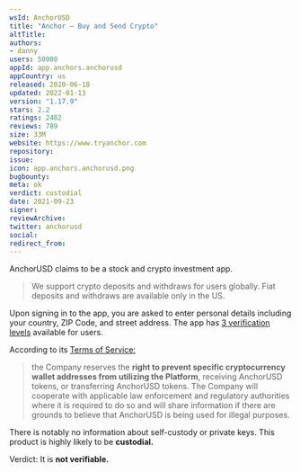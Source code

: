 ```yaml
---
wsId: AnchorUSD
title: "Anchor – Buy and Send Crypto"
altTitle: 
authors:
- danny
users: 50000
appId: app.anchors.anchorusd
appCountry: us
released: 2020-06-18
updated: 2022-01-13
version: "1.17.9"
stars: 2.2
ratings: 2482
reviews: 789
size: 33M
website: https://www.tryanchor.com
repository: 
issue: 
icon: app.anchors.anchorusd.png
bugbounty: 
meta: ok
verdict: custodial
date: 2021-09-23
signer: 
reviewArchive:
twitter: anchorusd
social:
redirect_from:
---
```


AnchorUSD claims to be a stock and crypto investment app. 

> We support crypto deposits and withdraws for users globally. Fiat deposits and withdraws are available only in the US.

Upon signing in to the app, you are asked to enter personal details including your country, ZIP Code, and street address. The app has [3 verification levels](https://www.anchorusd.com/help-center) available for users.

According to its [Terms of Service:](https://www.anchorusd.com/tos-policy)

> the Company reserves the **right to prevent specific cryptocurrency wallet addresses from utilizing the Platform**, receiving AnchorUSD tokens, or transferring AnchorUSD tokens. The Company will cooperate with applicable law enforcement and regulatory authorities where it is required to do so and will share information if there are grounds to believe that AnchorUSD is being used for illegal purposes.


There is notably no information about self-custody or private keys. This product is highly likely to be **custodial.**

Verdict: It is **not verifiable.**
